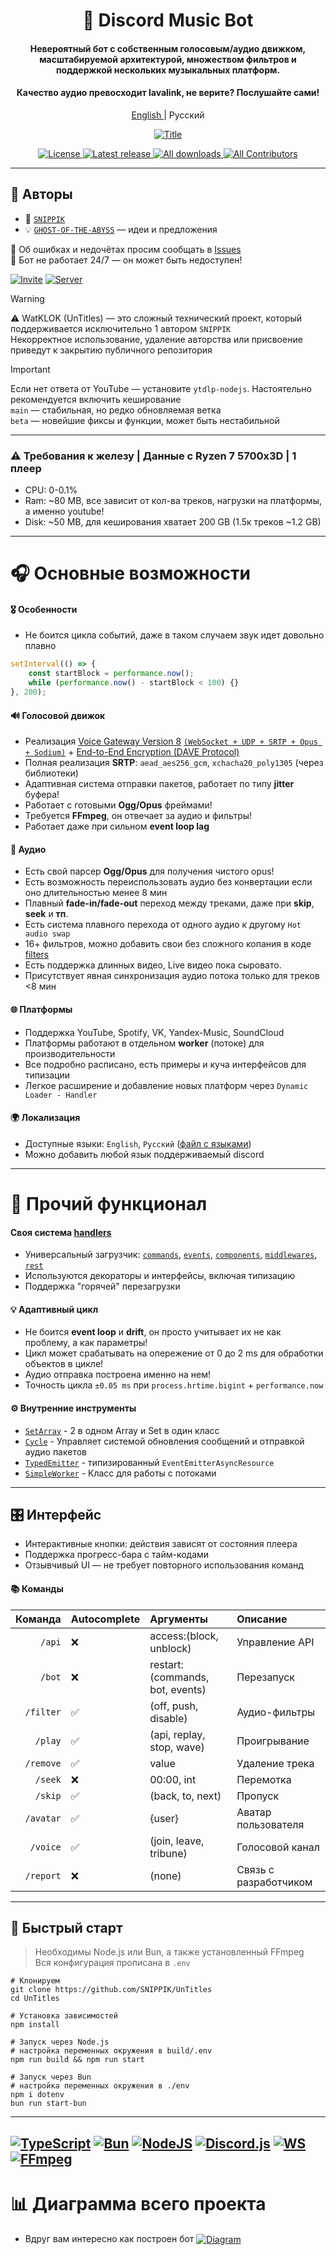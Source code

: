 
<div align="center">
  <h1>🌟 Discord Music Bot</h1>

<h4>Невероятный бот с собственным голосовым/аудио движком, масштабируемой архитектурой, множеством фильтров и поддержкой нескольких музыкальных платформ.  </h4>
<h4>Качество аудио превосходит lavalink, не верите? Послушайте сами!</h4>

  <p>
    <a href="./README.md">
      English
    </a>
    |
    Русский
  </p>

  <p>
    <a href="">
      <img src=".github/images/woman.png" alt="Title" />
    </a>
  </p>

<p>
    <a href="LICENSE.md">
      <img src="https://img.shields.io/badge/License-BSD3-green?style=for-the-badge" alt="License" />
    </a>
    <a href="https://github.com/SNIPPIK/Untitles/releases/latest">
      <img src="https://img.shields.io/github/v/release/SNIPPIK/Untitles?logo=git&style=for-the-badge&include_prereleases&label=Release" alt="Latest release" />
    </a>
    <a href="https://github.com/SNIPPIK/Untitles/releases">
      <img src="https://img.shields.io/github/downloads/SNIPPIK/Untitles/total?logo=github&style=for-the-badge&label=Downloads" alt="All downloads" />
    </a>
    <a href="https://github.com/SNIPPIK/Untitles/graphs/contributors">
      <img src="https://img.shields.io/github/contributors/SNIPPIK/Untitles.svg?logo=github&style=for-the-badge&label=Contributors" alt="All Contributors" />
    </a>
  </p>
</div>

---

## 👥 Авторы

- 👤 [`SNIPPIK`](https://github.com/SNIPPIK)
- 💡 [`GHOST-OF-THE-ABYSS`](https://github.com/GHOST-OF-THE-ABYSS) — идеи и предложения

📢 Об ошибках и недочётах просим сообщать в [Issues](https://github.com/SNIPPIK/UnTitles/issues)  
🚫 Бот не работает 24/7 — он может быть недоступен!

[![Invite](https://img.shields.io/badge/Add%20the%20bot-%235865F2.svg?style=for-the-badge&logo=discord&logoColor=white)](https://discord.com/oauth2/authorize?client_id=623170593268957214)
[![Server](https://img.shields.io/badge/Support%20Server-%235865F2.svg?style=for-the-badge&logo=discord&logoColor=white)](https://discord.gg/qMf2Sv3)

> [!WARNING]  
> ⚠️ WatKLOK (UnTitles) — это сложный технический проект, который поддерживается исключительно 1 автором `SNIPPIK`  
> Некорректное использование, удаление авторства или присвоение приведут к закрытию публичного репозитория


> [!IMPORTANT]  
> Если нет ответа от YouTube — установите `ytdlp-nodejs`. Настоятельно рекомендуется включить кеширование  
> `main` — стабильная, но редко обновляемая ветка  
> `beta` — новейшие фиксы и функции, может быть нестабильной

---

### ⚠️ Требования к железу | Данные с Ryzen 7 5700x3D | 1 плеер
- CPU: 0-0.1%
- Ram: ~80 MB, все зависит от кол-ва треков, нагрузки на платформы, а именно youtube!
- Disk: ~50 MB, для кеширования хватает 200 GB (1.5к треков ~1.2 GB)

---

# 🎧 Основные возможности
#### 🎖️ Особенности
- Не боится цикла событий, даже в таком случаем звук идет довольно плавно
```ts
setInterval(() => {
    const startBlock = performance.now();
    while (performance.now() - startBlock < 100) {}
}, 200);
```
#### 🔊 Голосовой движок
- Реализация [Voice Gateway Version 8](https://discord.com/developers/docs/topics/voice-connections) [`(WebSocket + UDP + SRTP + Opus + Sodium)`](src/core/voice) + [End-to-End Encryption (DAVE Protocol)](https://discord.com/developers/docs/topics/voice-connections#endtoend-encryption-dave-protocol)
- Полная реализация **SRTP**: `aead_aes256_gcm`, `xchacha20_poly1305` (через библиотеки)
- Адаптивная система отправки пакетов, работает по типу **jitter** буфера!
- Работает с готовыми **Ogg/Opus** фреймами!
- Требуется **FFmpeg**, он отвечает за аудио и фильтры!
- Работает даже при сильном **event loop lag**
#### 🎵 Аудио
- Есть свой парсер **Ogg/Opus** для получения чистого opus!
- Есть возможность переиспользовать аудио без конвертации если оно длительностью менее 8 мин
- Плавный **fade-in/fade-out** переход между треками, даже при **skip**, **seek** и **тп**.
- Есть система плавного перехода от одного аудио к другому `Hot audio swap`
- 16+ фильтров, можно добавить свои без сложного копания в коде [filters](src/core/player/filters.json)
- Есть поддержка длинных видео, Live видео пока сыровато.
- Присутствует явная синхронизация аудио потока только для треков <8 мин
#### 🌐 Платформы
- Поддержка YouTube, Spotify, VK, Yandex-Music, SoundCloud
- Платформы работают в отдельном **worker** (потоке) для производительности
- Все подробно расписано, есть примеры и куча интерфейсов для типизации
- Легкое расширение и добавление новых платформ через `Dynamic Loader - Handler`
#### 🌍 Локализация
- Доступные языки: `English`, `Русский` ([файл с языками](src/structures/locale/languages.json))
- Можно добавить любой язык поддерживаемый discord

---

# 🔩 Прочий функционал
#### Своя система [handlers](src/handlers)
- Универсальный загрузчик: [`commands`](src/handlers/commands), [`events`](src/handlers/events), [`components`](src/handlers/components), [`middlewares`](src/handlers/middlewares), [`rest`](src/handlers/rest)
- Используются декораторы и интерфейсы, включая типизацию
- Поддержка "горячей" перезагрузки

#### 💡 Адаптивный цикл
- Не боится **event loop** и **drift**, он просто учитывает их не как проблему, а как параметры!
- Цикл может срабатывать на опережение от 0 до 2 ms для обработки объектов в цикле!
- Аудио отправка построена именно на нем!
- Точность цикла `±0.05 ms` при `process.hrtime.bigint` + `performance.now`

#### ⚙️ Внутренние инструменты
- [`SetArray`](src/structures/tools/SetArray.ts) - 2 в одном Array и Set в один класс
- [`Cycle`](src/structures/tools/Cycle.ts) - Управляет системой обновления сообщений и отправкой аудио пакетов
- [`TypedEmitter`](src/structures/tools/TypedEmitter.ts) - типизированный `EventEmitterAsyncResource`
- [`SimpleWorker`](src/structures/tools/SimpleWorker.ts) - Класс для работы с потоками

---

## 🎛 Интерфейс
- Интерактивные кнопки: действия зависят от состояния плеера
- Поддержка прогресс-бара с тайм-кодами
- Отзывчивый UI — не требует повторного использования команд

#### 📚 Команды
|   Команда | Autocomplete | Аргументы                       | Описание              |
|----------:|:-------------|:--------------------------------|:----------------------|
|    `/api` | ❌            | access:(block, unblock)         | Управление API        |
|    `/bot` | ❌            | restart:(commands, bot, events) | Перезапуск            |
| `/filter` | ✅            | (off, push, disable)            | Аудио-фильтры         |
|   `/play` | ✅            | (api, replay, stop, wave)       | Проигрывание          |
| `/remove` | ✅            | value                           | Удаление трека        |
|   `/seek` | ❌            | 00:00, int                      | Перемотка             |
|   `/skip` | ✅            | (back, to, next)                | Пропуск               |
| `/avatar` | ✅            | {user}                          | Аватар пользователя   |
|  `/voice` | ✅            | (join, leave, tribune)          | Голосовой канал       |
| `/report` | ❌            | (none)                          | Связь с разработчиком |

---
## 🚀 Быстрый старт
> Необходимы Node.js или Bun, а также установленный FFmpeg  
> Вся конфигурация прописана в `.env`
```shell
# Клонируем
git clone https://github.com/SNIPPIK/UnTitles
cd UnTitles

# Установка зависимостей
npm install

# Запуск через Node.js
# настройка переменных окружения в build/.env
npm run build && npm run start

# Запуск через Bun
# настройка переменных окружения в ./env
npm i dotenv
bun run start-bun
```

---
[![TypeScript](https://img.shields.io/badge/typescript-5.8.3-%23007ACC.svg?style=for-the-badge&logo=typescript&logoColor=white)](https://www.typescriptlang.org/)
[![Bun](https://img.shields.io/badge/bun-1.2.15-6DA55F?style=for-the-badge&logo=bun&logoColor=white&color=white)](https://bun.com/)
[![NodeJS](https://img.shields.io/badge/node.js-23.0.0-6DA55F?style=for-the-badge&logo=node.js&logoColor=white)](https://nodejs.org/en)
[![Discord.js](https://img.shields.io/badge/discord.js-14.21-%23CB3837.svg?style=for-the-badge&logo=discord.js&logoColor=white&color=purple)](https://discord.js.org/)
[![WS](https://img.shields.io/badge/ws-8.18.3-%23CB3837.svg?style=for-the-badge&logo=socket&logoColor=white)](https://www.npmjs.com/package/ws)
[![FFmpeg](https://img.shields.io/badge/FFmpeg-7.*.*-%23CB3837.svg?style=for-the-badge&logo=ffmpeg&logoColor=white&color)](https://ffmpeg.org/)
---

# 📊 Диаграмма всего проекта
- Вдруг вам интересно как построен бот
[<img align="center" alt="Diagram" width="" src=".github/images/src.png" />](.github/images/src.png)